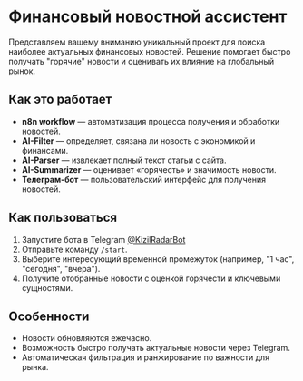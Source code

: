 # Финансовый новостной ассистент

Представляем вашему вниманию уникальный проект для поиска наиболее актуальных финансовых новостей. Решение помогает быстро получать "горячие" новости и оценивать их влияние на глобальный рынок.

## Как это работает
- **n8n workflow** — автоматизация процесса получения и обработки новостей.
- **AI-Filter** — определяет, связана ли новость с экономикой и финансами.
- **AI-Parser** — извлекает полный текст статьи с сайта.
- **AI-Summarizer** — оценивает «горячесть» и значимость новости.
- **Телеграм-бот** — пользовательский интерфейс для получения новостей.

## Как пользоваться
1. Запустите бота в Telegram [@KizilRadarBot](https://t.me/KizilRadarBot)
2. Отправьте команду `/start`.
3. Выберите интересующий временной промежуток (например, "1 час", "сегодня", "вчера").
4. Получите отобранные новости с оценкой горячести и ключевыми сущностями.

## Особенности
- Новости обновляются ежечасно.
- Возможность быстро получать актуальные новости через Telegram.
- Автоматическая фильтрация и ранжирование по важности для рынка.
